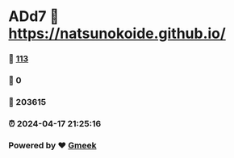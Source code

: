 # ADd7 :link: https://natsunokoide.github.io/ 
### :page_facing_up: [113](https://natsunokoide.github.io//tag.html) 
### :speech_balloon: 0 
### :hibiscus: 203615 
### :alarm_clock: 2024-04-17 21:25:16 
### Powered by :heart: [Gmeek](https://github.com/Meekdai/Gmeek)
